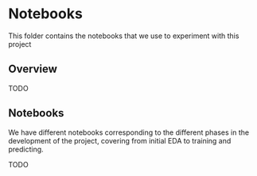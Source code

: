 # Notebooks

This folder contains the notebooks that we use to experiment with this project

## Overview

TODO

## Notebooks

We have different notebooks corresponding to the different phases in the development of the project, covering from initial EDA to training and predicting.

TODO
